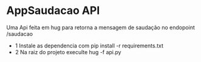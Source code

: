 # AppSaudacao API

Uma Api feita em hug para retorna a mensagem de saudação no endopoint /saudacao

- 1 Instale as dependencia com pip install -r requirements.txt
- 2 Na raiz do projeto execulte hug -f api.py
